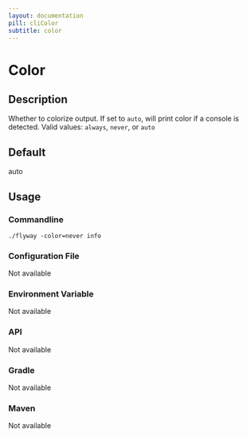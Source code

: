 ```yaml
---
layout: documentation
pill: cliColor
subtitle: color
---
```


# Color

## Description
Whether to colorize output. If set to `auto`, will print color if a console is detected. Valid values: `always`, `never`, or `auto`

## Default
auto

## Usage

### Commandline
```
./flyway -color=never info
```

### Configuration File
Not available

### Environment Variable
Not available

### API
Not available

### Gradle
Not available

### Maven
Not available